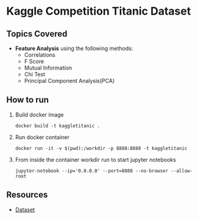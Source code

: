 # Kaggle Competition Titanic Dataset

## Topics Covered
- **Feature Analysis** using the following methods:
  - Correlations
  - F Score
  - Mutual Information
  - Chi Test
  - Principal Component Analysis(PCA)

## How to run
1. Build docker image
   
   `docker build -t kaggletitanic .`
2.  Run docker container

    `docker run -it -v $(pwd):/workdir -p 8888:8888 -t kaggletitanic`
3.  From inside the container workdir run to start jupyter notebooks

    `jupyter-notebook --ip='0.0.0.0' --port=8888 --no-browser --allow-root`

## Resources
- [Dataset](https://www.kaggle.com/c/titanic/data)
